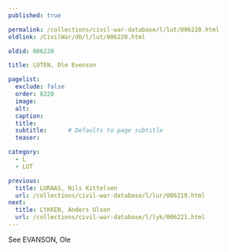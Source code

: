 ```yaml
---
published: true

permalink: /collections/civil-war-database/l/lut/006220.html
oldlink: /CivilWar/db/l/lut/006220.html

oldid: 006220

title: LUTEN, Ole Evenson

pagelist:
  exclude: false
  order: 6220
  image: 
  alt:
  caption:
  title:
  subtitle:      # Defaults to page subtitle
  teaser:

category: 
  - L 
  - LUT

previous:
  title: LURAAS, Nils Kittelsen
  url: /collections/civil-war-database/l/lur/006219.html  
next:
  title: LYKKEN, Anders Olson
  url: /collections/civil-war-database/l/lyk/006221.html   
---
```

See EVANSON, Ole